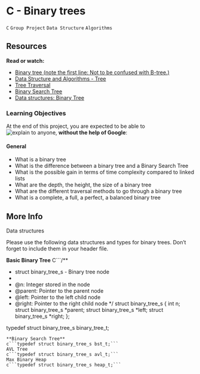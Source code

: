 # C - Binary trees
`C` `Group Project` `Data Structure` `Algorithms`

## Resources
**Read or watch:**

+ [Binary tree (note the first line: Not to be confused with B-tree.)]()
+ [Data Structure and Algorithms - Tree]()
+ [Tree Traversal]()
+ [Binary Search Tree]()
+ [Data structures: Binary Tree]()

### Learning Objectives
At the end of this project, you are expected to be able to ![explain to anyone](), **without the help of Google**:

#### General
* What is a binary tree
* What is the difference between a binary tree and a Binary Search Tree
* What is the possible gain in terms of time complexity compared to linked lists
* What are the depth, the height, the size of a binary tree
* What are the different traversal methods to go through a binary tree
* What is a complete, a full, a perfect, a balanced binary tree

## More Info
Data structures

Please use the following data structures and types for binary trees. Don’t forget to include them in your header file.

**Basic Binary Tree**
C```/**
 * struct binary_tree_s - Binary tree node
 *
 * @n: Integer stored in the node
 * @parent: Pointer to the parent node
 * @left: Pointer to the left child node
 * @right: Pointer to the right child node
 */
struct binary_tree_s
{
    int n;
    struct binary_tree_s *parent;
    struct binary_tree_s *left;
    struct binary_tree_s *right;
};

typedef struct binary_tree_s binary_tree_t;
```
**Binary Search Tree**
c```typedef struct binary_tree_s bst_t;```
AVL Tree
c```typedef struct binary_tree_s avl_t;```
Max Binary Heap
c```typedef struct binary_tree_s heap_t;```
